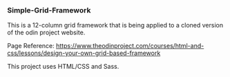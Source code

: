 ### Simple-Grid-Framework

This is a 12-column grid framework that is being applied to a cloned version of the odin project website.

Page Reference: https://www.theodinproject.com/courses/html-and-css/lessons/design-your-own-grid-based-framework

This project uses HTML/CSS and Sass.